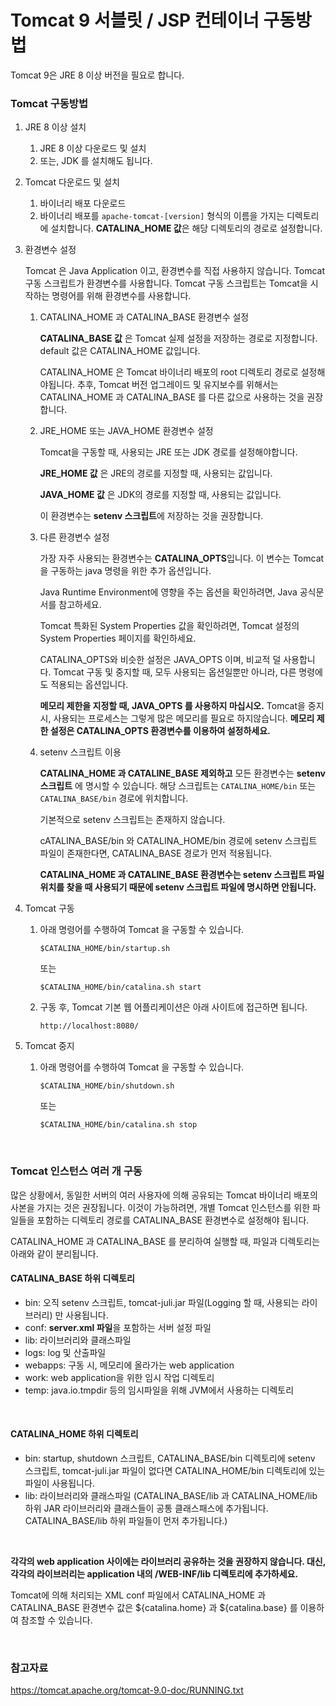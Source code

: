# Tomcat 9 서블릿 / JSP 컨테이너 구동방법

Tomcat 9은 JRE 8 이상 버전을 필요로 합니다.

### Tomcat 구동방법

1. JRE 8 이상 설치

   1. JRE 8 이상 다운로드 및 설치
   2. 또는, JDK 를 설치해도 됩니다.

2. Tomcat 다운로드 및 설치

   1. 바이너리 배포 다운로드
   2. 바이너리 배포를 `apache-tomcat-[version]` 형식의 이름을 가지는 디렉토리에 설치합니다. **CATALINA_HOME 값**은 해당 디렉토리의 경로로 설정합니다.

3. 환경변수 설정

   Tomcat 은 Java Application 이고, 환경변수를 직접 사용하지 않습니다. Tomcat 구동 스크립트가 환경변수를 사용합니다. Tomcat 구동 스크립트는 Tomcat을 시작하는 명령어를 위해 환경변수를 사용합니다.

   1. CATALINA_HOME 과 CATALINA_BASE 환경변수 설정

      **CATALINA_BASE 값** 은 Tomcat 실제 설정을 저장하는 경로로 지정합니다. default 값은 CATALINA_HOME 값입니다.

      CATALINA_HOME 은 Tomcat 바이너리 배포의 root 디렉토리 경로로 설정해야됩니다. 추후, Tomcat 버전 업그레이드 및 유지보수를 위해서는 CATALINA_HOME 과 CATALINA_BASE 를 다른 값으로 사용하는 것을 권장합니다.

   2. JRE_HOME 또는 JAVA_HOME 환경변수 설정

      Tomcat을 구동할 때, 사용되는 JRE 또는 JDK 경로를 설정해야합니다.

      **JRE_HOME 값** 은 JRE의 경로를 지정할 때, 사용되는 값입니다.

      **JAVA_HOME 값** 은 JDK의 경로를 지정할 때, 사용되는 값입니다.

      이 환경변수는 **setenv 스크립트**에 저장하는 것을 권장합니다.

   3. 다른 환경변수 설정

      가장 자주 사용되는 환경변수는 **CATALINA_OPTS**입니다. 이 변수는 Tomcat을 구동하는 java 명령을 위한 추가 옵션입니다.

      Java Runtime Environment에 영향을 주는 옵션을 확인하려면, Java 공식문서를 참고하세요.

      Tomcat 특화된 System Properties 값을 확인하려면, Tomcat 설정의 System Properties 페이지를 확인하세요.

      CATALINA_OPTS와 비슷한 설정은 JAVA_OPTS 이며, 비교적 덜 사용합니다. Tomcat 구동 및 중지할 때, 모두 사용되는 옵션일뿐만 아니라, 다른 명령에도 적용되는 옵션입니다.

      **메모리 제한을 지정할 때, JAVA_OPTS 를 사용하지 마십시오.** Tomcat을 중지 시, 사용되는 프로세스는 그렇게 많은 메모리를 필요로 하지않습니다. **메모리 제한 설정은 CATALINA_OPTS 환경변수를 이용하여 설정하세요.**

   4. setenv 스크립트 이용

      **CATALINA_HOME 과 CATALINE_BASE 제외하고** 모든 환경변수는 **setenv 스크립트** 에 명시할 수 있습니다. 해당 스크립트는 `CATALINA_HOME/bin` 또는 `CATALINA_BASE/bin` 경로에 위치합니다.

      기본적으로 setenv 스크립트는 존재하지 않습니다.

      cATALINA_BASE/bin 와 CATALINA_HOME/bin 경로에 setenv 스크립트 파일이 존재한다면, CATALINA_BASE 경로가 먼저 적용됩니다.

      **CATALINA_HOME 과 CATALINE_BASE 환경변수는 setenv 스크립트 파일 위치를 찾을 때 사용되기 때문에 setenv 스크립트 파일에 명시하면 안됩니다.**

4. Tomcat 구동

   1. 아래 명령어를 수행하여 Tomcat 을 구동할 수 있습니다.

      `$CATALINA_HOME/bin/startup.sh`

      또는

      `$CATALINA_HOME/bin/catalina.sh start`

   2. 구동 후, Tomcat 기본 웹 어플리케이션은 아래 사이트에 접근하면 됩니다.

      `http://localhost:8080/`

5. Tomcat 중지

   1. 아래 명령어를 수행하여 Tomcat 을 구동할 수 있습니다.

      `$CATALINA_HOME/bin/shutdown.sh`

      또는

      `$CATALINA_HOME/bin/catalina.sh stop`

<br>

### Tomcat 인스턴스 여러 개 구동

많은 상황에서, 동일한 서버의 여러 사용자에 의해 공유되는 Tomcat 바이너리 배포의 사본을 가지는 것은 권장됩니다. 이것이 가능하려면, 개별 Tomcat 인스턴스를 위한 파일들을 포함하는 디렉토리 경로를 CATALINA_BASE 환경변수로 설정해야 됩니다. 

CATALINA_HOME 과 CATALINA_BASE 를 분리하여 실행할 때, 파일과 디렉토리는 아래와 같이 분리됩니다.

#### CATALINA_BASE 하위 디렉토리

- bin: 오직 setenv 스크립트, tomcat-juli.jar 파일(Logging 할 때, 사용되는 라이브러리) 만 사용됩니다.
- conf: **server.xml 파일**을 포함하는 서버 설정 파일
- lib: 라이브러리와 클래스파일
- logs: log 및 산출파일
- webapps: 구동 시, 메모리에 올라가는 web application
- work: web application을 위한 임시 작업 디렉토리
- temp: java.io.tmpdir 등의 임시파일을 위해 JVM에서 사용하는 디렉토리

<br>

#### CATALINA_HOME 하위 디렉토리

- bin: startup, shutdown 스크립트, CATALINA_BASE/bin 디렉토리에 setenv 스크립트, tomcat-juli.jar 파일이 없다면 CATALINA_HOME/bin 디렉토리에 있는 파일이 사용됩니다.
- lib: 라이브러리와 클래스파일 (CATALINA_BASE/lib 과 CATALINA_HOME/lib 하위 JAR 라이브러리와 클래스들이 공통 클래스패스에 추가됩니다. CATALINA_BASE/lib 하위 파일들이 먼저 추가됩니다.)

<br>

**각각의 web application 사이에는 라이브러리 공유하는 것을 권장하지 않습니다. 대신, 각각의 라이브러리는 application 내의 /WEB-INF/lib 디렉토리에 추가하세요.**

Tomcat에 의해 처리되는 XML conf 파일에서 CATALINA_HOME 과 CATALINA_BASE 환경변수 값은 ${catalina.home} 과 ${catalina.base} 를 이용하여 참조할 수 있습니다.

<br>

### 참고자료

https://tomcat.apache.org/tomcat-9.0-doc/RUNNING.txt 